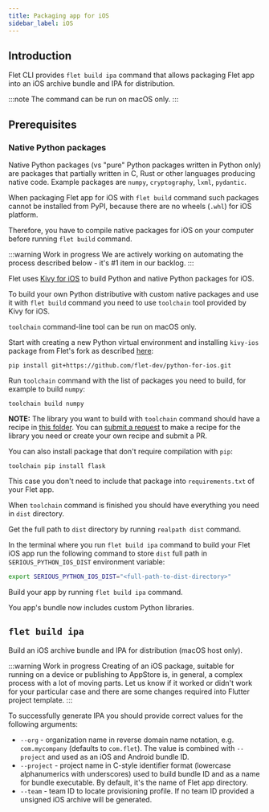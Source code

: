 ```yaml
---
title: Packaging app for iOS
sidebar_label: iOS
---
```


## Introduction

Flet CLI provides `flet build ipa` command that allows packaging Flet app into an iOS archive bundle and IPA for distribution.

:::note
The command can be run on macOS only.
:::

## Prerequisites

### Native Python packages

Native Python packages (vs "pure" Python packages written in Python only) are packages that partially written in C, Rust or other languages producing native code. Example packages are `numpy`, `cryptography`, `lxml`, `pydantic`.

When packaging Flet app for iOS with `flet build` command such packages cannot be installed from PyPI, because there are no wheels (`.whl`) for iOS platform.

Therefore, you have to compile native packages for iOS on your computer before running `flet build` command.

:::warning Work in progress
We are actively working on automating the process described below - it's #1 item in our backlog.
:::

Flet uses [Kivy for iOS](https://github.com/kivy/kivy-ios) to build Python and native Python packages for iOS.

To build your own Python distributive with custom native packages and use it with `flet build` command you need to use `toolchain` tool provided by Kivy for iOS.

`toolchain` command-line tool can be run on macOS only.

Start with creating a new Python virtual environment and installing `kivy-ios` package from Flet's fork as described [here](https://github.com/flet-dev/python-for-ios?tab=readme-ov-file#installation--requirements):

```
pip install git+https://github.com/flet-dev/python-for-ios.git
```

Run `toolchain` command with the list of packages you need to build, for example to build `numpy`:

```
toolchain build numpy
```

**NOTE:** The library you want to build with `toolchain` command should have a recipe in [this folder](https://github.com/kivy/kivy-ios/tree/master/kivy_ios/recipes). You can [submit a request](https://github.com/kivy/kivy-ios/issues) to make a recipe for the library you need or create your own recipe and submit a PR.

You can also install package that don't require compilation with `pip`:

```
toolchain pip install flask
```

This case you don't need to include that package into `requirements.txt` of your Flet app.

When `toolchain` command is finished you should have everything you need in `dist` directory.

Get the full path to `dist` directory by running `realpath dist` command.

In the terminal where you run `flet build ipa` command to build your Flet iOS app run the following command to
store `dist` full path in `SERIOUS_PYTHON_IOS_DIST` environment variable:

```bash
export SERIOUS_PYTHON_IOS_DIST="<full-path-to-dist-directory>"
```

Build your app by running `flet build ipa` command.

You app's bundle now includes custom Python libraries.

## `flet build ipa`

Build an iOS archive bundle and IPA for distribution (macOS host only).

:::warning Work in progress
Creating of an iOS package, suitable for running on a device or publishing to AppStore is, in general, a complex process with a lot of moving parts. Let us know if it worked or didn't work for your particular case and there are some changes required into Flutter project template. 
:::

To successfully generate IPA you should provide correct values for the following arguments:

* `--org` - organization name in reverse domain name notation, e.g. `com.mycompany` (defaults to `com.flet`). The value
  is combined with `--project` and used as an iOS and Android bundle ID.
* `--project` - project name in C-style identifier format (lowercase alphanumerics with underscores) used to build bundle ID and as a name for bundle executable. By default, it's the name of Flet app directory.
* `--team` - team ID to locate provisioning profile. If no team ID provided a unsigned iOS archive will be generated.